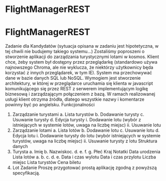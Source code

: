 # FlightManagerREST
# FlightManagerREST
Zadanie dla Kandydatów
(sytuacja opisana w zadaniu jest hipotetyczna, w tej chwili nie budujemy takiego systemu...)
Zostaliśmy poproszeni o stworzenie aplikacji do zarządzania turystycznymi lotami w kosmos.
Klient chce, żeby system był dostępny przez przeglądarkę (standardowo używa najnowszego
Chroma, ale nie wyklucza, że niektórzy użytkownicy będa korzystać z innych przeglądarek, w
tym IE).
System ma przechowywać dane w bazie danych SQL lub NoSQL. Wymogiem jest stworzenie
architektury, w której w przeglądarce uruchamia się klienta w javascript komunikującego się
przez REST z serwerem implementującym logikę biznesową i zarządzającym połączeniem z
bazą. W ramach realizowanej usługi klient otrzyma źródła, dlatego wszystkie nazwy i
komentarze powinny być po angielsku.
Funkcjonalności
1. Zarządzanie turystami
a. Lista turystów
b. Dodawanie turysty
c. Usuwanie turysty
d. Edycja turysty
i.
Dodawanie lotu (wybór z istniejących w systemie lotów, uwaga na liczbę
miejsc)
ii.
Usuwanie lotu
2. Zarządzanie lotami
a. Lista lotów
b. Dodawanie lotu
c. Usuwanie lotu
d. Edycja lotu
i.
Dodawanie turysty do lotu (wybór istniejących w systemie turystów,
uwaga na liczbę miejsc)
ii.
Usuwanie turysty z lotu
Struktura danych
1. Turysta
a. Imię
b. Nazwiskoc.
d.
e.
f.
g. Płeć
Kraj
Notatki
Data urodzenia
Lista lotów
a.
b.
c.
d.
e. Data i czas wylotu
Data i czas przylotu
Liczba miejsc
Lista turystów
Cena biletu
2. Lot
Zadanie
Proszę przygotować prostą aplikację zgodną z powyższą specyfikacją.
